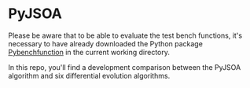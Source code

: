 # PyJSOA
Please be aware that to be able to evaluate the test bench functions, it's necessary to have already downloaded the Python package [Pybenchfunction](https://github.com/AxelThevenot/Python_Benchmark_Test_Optimization_Function_Single_Objective)
in the current working directory.

In this repo, you'll find a development comparison between the PyJSOA algorithm and six differential evolution algorithms.